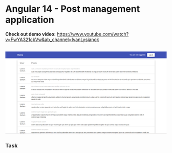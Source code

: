 # Angular 14 - Post management application

**Check out demo video:** https://www.youtube.com/watch?v=FwYA321cbVw&ab_channel=IvanLysianok

## ![Alt text](/frontend/src/assets/images/cover.png?raw=true "Home page")

### Task
